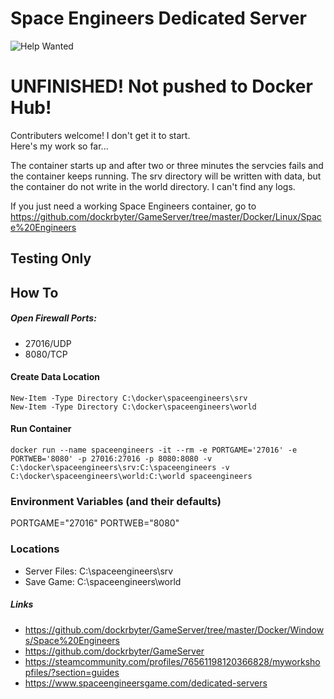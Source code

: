 # Space Engineers Dedicated Server
![Help Wanted](https://img.shields.io/badge/code-Help%20Wanted-red?logo=github)
# UNFINISHED! Not pushed to Docker Hub!
Contributers welcome! I don't get it to start.  
Here's my work so far...  

The container starts up and after two or three minutes the servcies fails and the container keeps running. The srv directory will be written with data, but the container do not write in the world directory. I can't find any logs.  

If you just need a working Space Engineers container, go to https://github.com/dockrbyter/GameServer/tree/master/Docker/Linux/Space%20Engineers  

## Testing Only
## How To
##### Open Firewall Ports:
 - 27016/UDP
 - 8080/TCP
 
#### Create Data Location
```
New-Item -Type Directory C:\docker\spaceengineers\srv
New-Item -Type Directory C:\docker\spaceengineers\world
 ```
#### Run Container
```
docker run --name spaceengineers -it --rm -e PORTGAME='27016' -e PORTWEB='8080' -p 27016:27016 -p 8080:8080 -v C:\docker\spaceengineers\srv:C:\spaceengineers -v C:\docker\spaceengineers\world:C:\world spaceengineers
 ```

### Environment Variables (and their defaults)
PORTGAME="27016"
PORTWEB="8080"
 
### Locations
 - Server Files: C:\spaceengineers\srv
 - Save Game: C:\spaceengineers\world

##### Links
 - https://github.com/dockrbyter/GameServer/tree/master/Docker/Windows/Space%20Engineers
 - https://github.com/dockrbyter/GameServer
 - https://steamcommunity.com/profiles/76561198120366828/myworkshopfiles/?section=guides
 - https://www.spaceengineersgame.com/dedicated-servers

